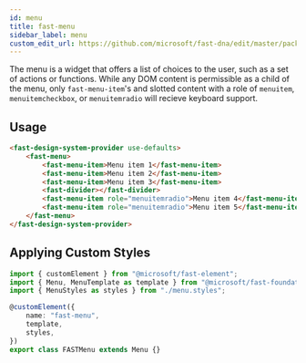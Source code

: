```yaml
---
id: menu
title: fast-menu
sidebar_label: menu
custom_edit_url: https://github.com/microsoft/fast-dna/edit/master/packages/web-components/fast-foundation/src/menu/README.md
---
```


The menu is a widget that offers a list of choices to the user, such as a set of actions or functions. While any DOM content is permissible as a child of the menu, only `fast-menu-item`'s and slotted content with a role of `menuitem`, `menuitemcheckbox`, or `menuitemradio` will recieve keyboard support.

## Usage

```html live
<fast-design-system-provider use-defaults>
    <fast-menu>
        <fast-menu-item>Menu item 1</fast-menu-item>
        <fast-menu-item>Menu item 2</fast-menu-item>
        <fast-menu-item>Menu item 3</fast-menu-item>
        <fast-divider></fast-divider>
        <fast-menu-item role="menuitemradio">Menu item 4</fast-menu-item>
        <fast-menu-item role="menuitemradio">Menu item 5</fast-menu-item>
    </fast-menu>
</fast-design-system-provider>
```

## Applying Custom Styles

```ts
import { customElement } from "@microsoft/fast-element";
import { Menu, MenuTemplate as template } from "@microsoft/fast-foundation";
import { MenuStyles as styles } from "./menu.styles";

@customElement({
    name: "fast-menu",
    template,
    styles,
})
export class FASTMenu extends Menu {}
```